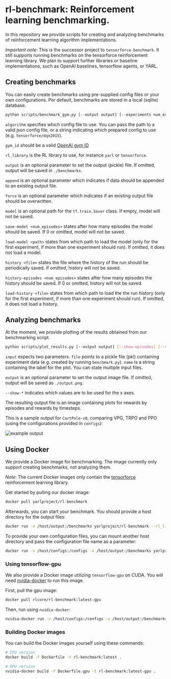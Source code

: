 rl-benchmark: Reinforcement learning benchmarking.
===================================================

In this repository we provide scripts for creating and analyzing benchmarks
 of reinforcement learning algorithm implementations.
 
*Important note*: This is the successor project to `tensorforce-benchmark`. It still supports running benchmarks on
the tensorforce reinforcement learning library. We plan to support further libraries or baseline implementations, such
as OpenAI baselines, tensorflow agents, or YARL.


Creating benchmarks
-------------------

You can easily create benchmarks using pre-supplied config files or your own configurations. Per default, benchmarks
are stored in a local (sqlite) database.

```bash
python scripts/benchmark_gym.py [--output output] [--experiments num_experiments] [--append] [--model <path>] [--save-model <num_episodes>] [--load-model <path>] [--history <file>] [--history-episodes <num_episodes>] [--load-history <file>] [--rl_library rl_library] <algorithm> <gym_id>
```

`algorithm` specifies which config file to use. You can pass the path to a valid json config file, or a string
indicating which prepared config to use (e.g. `tensorforce/dqn2015`).

`gym_id` should be a valid [OpenAI gym ID](https://gym.openai.com/envs)

`rl_library` is the RL library to use, for instance `yarl` or `tensorforce`.

`output` is an optional parameter to set the output (pickle) file. If omitted, output will be saved in `./benchmarks`.

`append` is an optional parameter which indicates if data should be appended to an existing output file.

`force` is an optional parameter which indicates if an existing output file should be overwritten.

`model` is an optional path for the `tf.train.Saver` class. If empty, model will not be saved.

`save-model <num_episodes>` states after how many episodes the model should be saved. If 0 or omitted,
model will not be saved.

`load-model <path>` states from which path to load the model (only for the first experiment, if more than one
experiment should run). If omitted, it does not load a model.

`history <file>` states the file where the history of the run should be periodically saved. If omitted, history will
not be saved.

`history-episodes <num_episodes>` states after how many episodes the history should be saved. If 0 or omitted,
history will not be saved.

`load-history <file>` states from which path to load the the run history (only for the first experiment, if more than one
experiment should run). If omitted, it does not load a history.


Analyzing benchmarks
--------------------

At the moment, we provide plotting of the results obtained from our benchmarking script.

```bash
python scripts/plot_results.py [--output output] [--show-episodes] [--show-timesteps] [--show-seconds] [--input <file> <name>] [--input <file> <name> ...]
```

`input` expects two parameters. `file` points to a pickle file (pkl) containing experiment data (e.g. created by
running `benchmark.py`). `name` is a string containing the label for the plot. You can state multiple input files.

`output` is an optional parameter to set the output image file. If omitted, output will be saved as `./output.png`.

`--show-*` indicates which values are to be used for the x axes.

The resulting output file is an image containing plots for rewards by episodes and rewards by timesteps.

This is a sample output for `CartPole-v0`, comparing VPG, TRPO and PPO (using the configurations provided in `configs`):

![example output](https://user-images.githubusercontent.com/14904111/30209005-328ea760-9496-11e7-93fc-80ea00794842.png)


Using Docker
------------

We provide a Docker image for benchmarking. The image currently only support creating benchmarks, not analyzing them.

*Note*: The current Docker images only contain the [tensorforce](https://github.com/reinforceio/tensorforce)
reinforcement learning library.

Get started by pulling our docker image:

```bash
docker pull yarlproject/rl-benchmark
```

Afterwards, you can start your benchmark. You should provide a host directory for the output files:

```bash
docker run -v /host/output:/benchmarks yarlproject/rl-benchmark --rl_library tensorforce tensorforce/ppo_cartpole CartPole-v0
```

To provide your own configuration files, you can mount another host directory and pass the configuration file name as a parameter:

```bash
docker run -v /host/configs:/configs -v /host/output:/benchmarks yarlproject/rl-benchmark --rl_library tensorforce my_config CartPole-v0
```

### Using tensorflow-gpu

We also provide a Docker image utilizing `tensorflow-gpu` on CUDA. You will need [nvidia-docker](https://github.com/NVIDIA/nvidia-docker) to run this image.

First, pull the gpu image:

```bash
docker pull rlcore/rl-benchmark:latest-gpu
```

Then, run using `nvidia-docker`:

```bash
nvidia-docker run -v /host/configs:/configs -v /host/output:/benchmarks yarlproject/rl-benchmark:latest-gpu --rl_library tensorforce my_config CartPole-v0
```

### Building Docker images

You can build the Docker images yourself using these commands:

```bash
# CPU version
docker build -f Dockerfile -t rl-benchmark:latest .

# GPU version
nvidia-docker build -f Dockerfile.gpu -t rl-benchmark:latest-gpu .
```
